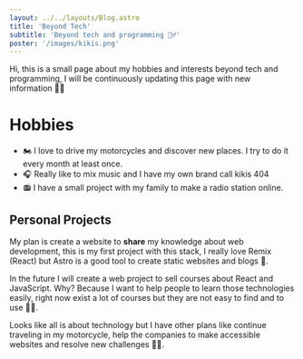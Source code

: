 ```yaml
---
layout: ../../layouts/Blog.astro
title: 'Beyond Tech'
subtitle: 'Beyond tech and programming 🧙‍♂️'
poster: '/images/kikis.png'
---
```


Hi, this is a small page about my hobbies and interests beyond tech and programming, I will be continuously updating this page with new information 🧑‍💻

# Hobbies

- 🏍️ I love to drive my motorcycles and discover new places. I try to do it every month at least once.
- 🎧 Really like to mix music and I have my own brand call kikis 404
- 📻 I have a small project with my family to make a radio station online.

## Personal Projects

My plan is create a website to **share** my knowledge about web development, this is my first project with this stack, I really love Remix (React) but Astro is a good tool to create static websites and blogs 🥳.

In the future I will create a web project to sell courses about React and JavaScript. Why? Because I want to help people to learn those technologies easily, right now exist a lot of courses but they are not easy to find and to use 🧑‍🏫.

Looks like all is about technology but I have other plans like continue traveling in my motorcycle, help the companies to make accessible websites and resolve new challenges 🧙‍♂️.
